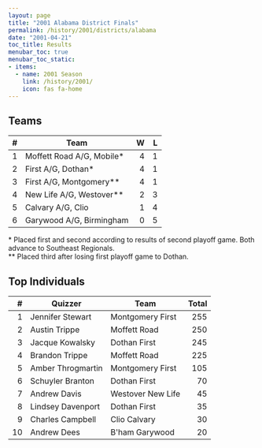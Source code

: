 ```yaml
---
layout: page
title: "2001 Alabama District Finals"
permalink: /history/2001/districts/alabama
date: "2001-04-21"
toc_title: Results
menubar_toc: true
menubar_toc_static:
- items:
  - name: 2001 Season
    link: /history/2001/
    icon: fas fa-home
---
```


## Teams

|    # | Team                      |    W |    L |
| ---: | ------------------------- | ---: | ---: |
|    1 | Moffett Road A/G, Mobile* |    4 |    1 |
|    2 | First A/G, Dothan*        |    4 |    1 |
|    3 | First A/G, Montgomery**   |    4 |    1 |
|    4 | New Life A/G, Westover**  |    2 |    3 |
|    5 | Calvary A/G, Clio         |    1 |    4 |
|    6 | Garywood A/G, Birmingham  |    0 |    5 |

\* Placed first and second according to results of second playoff game. Both advance to Southeast Regionals.\
\*\* Placed third after losing first playoff game to Dothan.

## Top Individuals

|    # | Quizzer           | Team              | Total |
| ---: | ----------------- | ----------------- | ----: |
|    1 | Jennifer Stewart  | Montgomery First  |   255 |
|    2 | Austin Trippe     | Moffett Road      |   250 |
|    3 | Jacque Kowalsky   | Dothan First      |   245 |
|    4 | Brandon Trippe    | Moffett Road      |   225 |
|    5 | Amber Throgmartin | Montgomery First  |   105 |
|    6 | Schuyler Branton  | Dothan First      |    70 |
|    7 | Andrew Davis      | Westover New Life |    45 |
|    8 | Lindsey Davenport | Dothan First      |    35 |
|    9 | Charles Campbell  | Clio Calvary      |    30 |
|   10 | Andrew Dees       | B'ham Garywood    |    20 |

